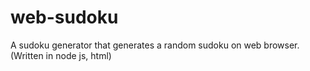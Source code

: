 # web-sudoku
A sudoku generator that generates a random sudoku on web browser. (Written in node js, html)
